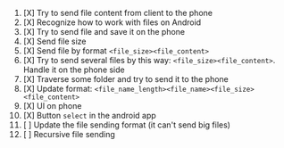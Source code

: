 1.  [X] Try to send file content from client to the phone
2.  [X] Recognize how to work with files on Android
3.  [X] Try to send file and save it on the phone
4.  [X] Send file size
5.  [X] Send file by format `<file_size><file_content>`
6.  [X] Try to send several files by this way: `<file_size><file_content>`. Handle it on the phone side
7.  [X] Traverse some folder and try to send it to the phone
8.  [X] Update format: `<file_name_length><file_name><file_size><file_content>`
9.  [X] UI on phone
10. [X] Button `select` in the android app
11. [ ] Update the file sending format (it can't send big files)
11. [ ] Recursive file sending 
